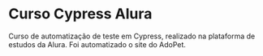 # Curso Cypress Alura
Curso de automatização de teste em Cypress, realizado na plataforma de estudos da Alura. 
Foi automatizado o site do AdoPet.

